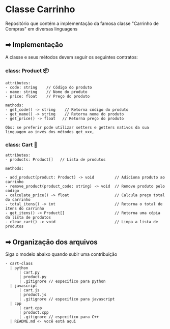 # Classe Carrinho

Repositório que contém a implementação da famosa classe "Carrinho de Compras" em diversas linguagens

## ➡ Implementação
A classe e seus métodos devem seguir os seguintes contratos:

### class: Product 📦
```
attributes:
- code: string    // Código do produto
- name: string    // Nome do produto
- price: float    // Preço do produto

methods:
- get_code() -> string    // Retorna código do produto
- get_name() -> string    // Retorna nome do produto
- get_price() -> float   // Retorna preço do produto

Obs: se preferir pode utilizar setters e getters nativos da sua linguagem ao invés dos métodos get_xxx, 
```


### class: Cart 🛒
```
attributes:
- products: Product[]   // Lista de produtos

methods:

- add_product(product: Product) -> void         // Adiciona produto ao carrinho
- remove_product(product_code: string) -> void  // Remove produto pelo código
- calculate_price() -> float                    // Calcula preço total do carrinho
- total_itens() -> int                          // Retorna o total de itens do carrinho
- get_itens() -> Product[]                      // Retorna uma cópia da lista de produtos
- clear_cart() -> void                          // Limpa a lista de produtos
```

## ➡ Organização dos arquivos
Siga o modelo abaixo quando subir uma contribuição
```
- cart-class
  | python
      | cart.py
      | product.py
      | .gitignore // especifico para python
  | javascript
      | cart.js
      | product.js
      | .gitignore // especifico para javascript
  | cpp
      | cart.cpp
      | product.cpp
      | .gitignore // especifico para C++
  | README.md <- você está aqui
```
